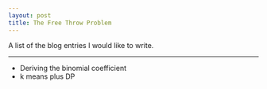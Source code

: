 ```yaml
---
layout: post
title: The Free Throw Problem 
---
```


A list of the blog entries I would like
to write.

-----

* Deriving the binomial coefficient
* k means plus DP


